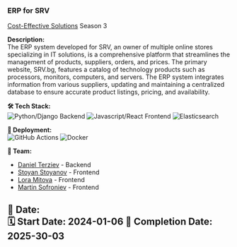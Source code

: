 ### ERP for SRV 
[Cost-Effective Solutions](https://linkedin.com/school/costeffective-solutions/) Season 3

**Description:**  
The ERP system developed for SRV, an owner of multiple online stores specializing in IT 
solutions, is a comprehensive platform that streamlines the management of products, suppliers, orders, 
and prices. The primary website, SRV.bg, features a catalog of technology products such as processors, 
monitors, computers, and servers. The ERP system integrates information from various suppliers, 
updating and maintaining a centralized database to ensure accurate product listings, pricing, and 
availability.

**🛠 Tech Stack:**  
![Python/Django Backend](https://img.shields.io/badge/Django-092E20?style=for-the-badge&logo=django&logoColor=white)
![Javascript/React Frontend](https://img.shields.io/badge/React-61DAFB?style=for-the-badge&logo=react&logoColor=white)
![Elasticsearch](https://img.shields.io/badge/Elasticsearch-005571?style=for-the-badge&logo=elasticsearch&logoColor=white)

**🚀 Deployment:**   
![GitHub Actions](https://img.shields.io/badge/GitHub-181717?style=for-the-badge&logo=github&logoColor=white)
![Docker](https://img.shields.io/badge/Docker-2496ED?style=for-the-badge&logo=docker&logoColor=white)

**👥 Team:**  
- [Daniel Terziev](https://github.com/danielterziev92) - Backend  
- [Stoyan Stoyanov](https://github.com/StoyanStoyanov1) - Frontend  
- [Lora Mitova](https://github.com/lorindi) - Frontend
- [Martin Sofroniev](https://github.com/Martin322s) - Frontend  

**📅 Date:**  
🗓 Start Date: 2024-01-06 
🚀 Completion Date: 2025-30-03
------------------------------------------------------------------------------------------------------------------------
